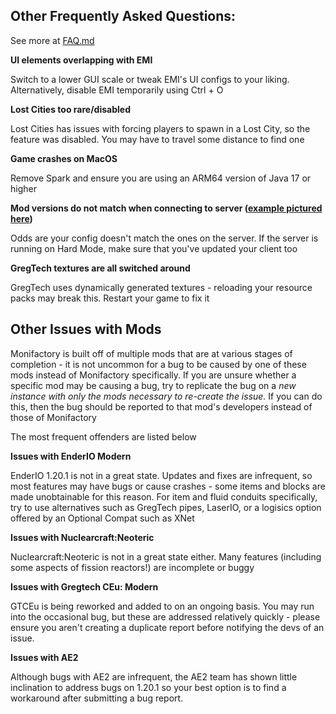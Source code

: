 ## Other Frequently Asked Questions:
See more at [FAQ.md](https://github.com/ThePansmith/Monifactory/FAQ.md)

**UI elements overlapping with EMI**

Switch to a lower GUI scale or tweak EMI's UI configs to your liking. Alternatively, disable EMI temporarily using Ctrl + O

**Lost Cities too rare/disabled**

Lost Cities has issues with forcing players to spawn in a Lost City, so the feature was disabled.
You may have to travel some distance to find one

**Game crashes on MacOS**

Remove Spark and ensure you are using an ARM64 version of Java 17 or higher

**Mod versions do not match when connecting to server ([example pictured here](https://imgur.com/GL1GdwW))**

Odds are your config doesn't match the ones on the server. If the server is running on Hard Mode, make sure that you've updated your client too

**GregTech textures are all switched around**

GregTech uses dynamically generated textures - reloading your resource packs may break this. Restart your game to fix it

## Other Issues with Mods
Monifactory is built off of multiple mods that are at various stages of completion - it is not uncommon for a bug to be caused by one of these mods instead of Monifactory specifically.
If you are unsure whether a specific mod may be causing a bug, try to replicate the bug on a *new instance with only the mods necessary to re-create the issue.* If you can do this, then the bug should be reported to that mod's developers instead of those of Monifactory

The most frequent offenders are listed below

**Issues with EnderIO Modern**

EnderIO 1.20.1 is not in a great state. Updates and fixes are infrequent, so most features may have bugs or cause crashes - some items and blocks are made unobtainable for this reason.
For item and fluid conduits specifically, try to use alternatives such as GregTech pipes, LaserIO, or a logisics option offered by an Optional Compat such as XNet

**Issues with Nuclearcraft:Neoteric**

Nuclearcraft:Neoteric is not in a great state either. Many features (including some aspects of fission reactors!) are incomplete or buggy

**Issues with Gregtech CEu: Modern**

GTCEu is being reworked and added to on an ongoing basis. You may run into the occasional bug, but these are addressed relatively quickly - please ensure you aren't creating a duplicate report before notifying the devs of an issue.

**Issues with AE2**

Although bugs with AE2 are infrequent, the AE2 team has shown little inclination to address bugs on 1.20.1 so your best option is to find a workaround after submitting a bug report.